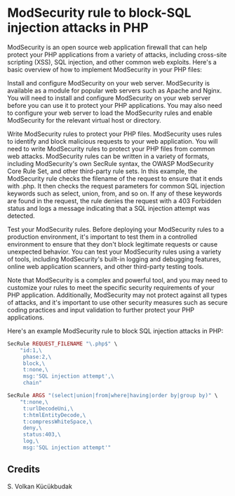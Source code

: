 # ModSecurity rule to block-SQL injection attacks in PHP
ModSecurity is an open source web application firewall that can help protect your PHP applications from a variety of attacks, including cross-site scripting (XSS), SQL injection, and other common web exploits. Here's a basic overview of how to implement ModSecurity in your PHP files:

Install and configure ModSecurity on your web server.
ModSecurity is available as a module for popular web servers such as Apache and Nginx. You will need to install and configure ModSecurity on your web server before you can use it to protect your PHP applications. You may also need to configure your web server to load the ModSecurity rules and enable ModSecurity for the relevant virtual host or directory.

Write ModSecurity rules to protect your PHP files.
ModSecurity uses rules to identify and block malicious requests to your web application. You will need to write ModSecurity rules to protect your PHP files from common web attacks. ModSecurity rules can be written in a variety of formats, including ModSecurity's own SecRule syntax, the OWASP ModSecurity Core Rule Set, and other third-party rule sets.
In this example, the ModSecurity rule checks the filename of the request to ensure that it ends with .php. It then checks the request parameters for common SQL injection keywords such as select, union, from, and so on. If any of these keywords are found in the request, the rule denies the request with a 403 Forbidden status and logs a message indicating that a SQL injection attempt was detected.

Test your ModSecurity rules.
Before deploying your ModSecurity rules to a production environment, it's important to test them in a controlled environment to ensure that they don't block legitimate requests or cause unexpected behavior. You can test your ModSecurity rules using a variety of tools, including ModSecurity's built-in logging and debugging features, online web application scanners, and other third-party testing tools.

Note that ModSecurity is a complex and powerful tool, and you may need to customize your rules to meet the specific security requirements of your PHP application. Additionally, ModSecurity may not protect against all types of attacks, and it's important to use other security measures such as secure coding practices and input validation to further protect your PHP applications.

Here's an example ModSecurity rule to block SQL injection attacks in PHP:

```php
SecRule REQUEST_FILENAME "\.php$" \
    "id:1,\
     phase:2,\
     block,\
     t:none,\
     msg:'SQL injection attempt',\
     chain"

SecRule ARGS "(select|union|from|where|having|order by|group by)" \
    "t:none,\
     t:urlDecodeUni,\
     t:htmlEntityDecode,\
     t:compressWhiteSpace,\
     deny,\
     status:403,\
     log,\
     msg:'SQL injection attempt'"

```
## Credits
S. Volkan Kücükbudak
